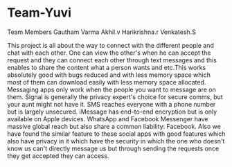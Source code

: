 # Team-Yuvi
Team Members
Gautham Varma
Akhil.v
Harikrishna.r
Venkatesh.S 







This project is all about the way to connect with the different people and chat with each other.
One can view the other's when he can accept the request and they can connect each other through text messages
and this enables to share the content what a person wants and etc.This works absolutely good with bugs reduced and with less memory space which most of them can download easily with less memory space allocated.
Messaging apps only work when the people you want to message are on them. 
Signal is generally the privacy expert's choice for secure comms, but your aunt might not have it. 
SMS reaches everyone with a phone number but is largely unsecured. iMessage has end-to-end encryption but is only available on Apple devices. 
WhatsApp and Facebook Messenger have massive global reach but also share a common liability: Facebook.
Also we have found the similar feature to these social apps with good features which also have privacy in it which have the security in which the one who doesn't know us can't directly message us but through sending the 
requests once they get accepted they can access.
